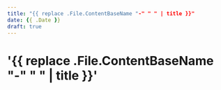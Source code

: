 ```yaml
---
title: "{{ replace .File.ContentBaseName "-" " " | title }}"
date: {{ .Date }}
draft: true
---
```


# '{{ replace .File.ContentBaseName "-" " " | title }}'
